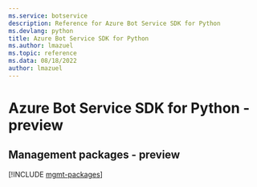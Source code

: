 ```yaml
---
ms.service: botservice
description: Reference for Azure Bot Service SDK for Python
ms.devlang: python
title: Azure Bot Service SDK for Python
ms.author: lmazuel
ms.topic: reference
ms.data: 08/18/2022
author: lmazuel
---
```

# Azure Bot Service SDK for Python - preview

## Management packages - preview
[!INCLUDE [mgmt-packages](bot-service-mgmt-index.md)]